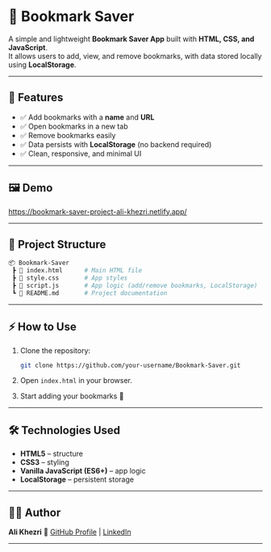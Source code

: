 # 📑 Bookmark Saver

A simple and lightweight **Bookmark Saver App** built with **HTML, CSS, and JavaScript**.  
It allows users to add, view, and remove bookmarks, with data stored locally using **LocalStorage**.

---

## 🚀 Features
- ✅ Add bookmarks with a **name** and **URL**  
- ✅ Open bookmarks in a new tab  
- ✅ Remove bookmarks easily  
- ✅ Data persists with **LocalStorage** (no backend required)  
- ✅ Clean, responsive, and minimal UI  

---

## 🖼️ Demo

https://bookmark-saver-project-ali-khezri.netlify.app/

---

## 📂 Project Structure
```bash
📦 Bookmark-Saver
 ┣ 📜 index.html      # Main HTML file
 ┣ 📜 style.css       # App styles
 ┣ 📜 script.js       # App logic (add/remove bookmarks, LocalStorage)
 ┗ 📜 README.md       # Project documentation
````

---

## ⚡ How to Use

1. Clone the repository:

   ```bash
   git clone https://github.com/your-username/Bookmark-Saver.git
   ```
2. Open `index.html` in your browser.
3. Start adding your bookmarks 🎉

---

## 🛠️ Technologies Used

* **HTML5** – structure
* **CSS3** – styling
* **Vanilla JavaScript (ES6+)** – app logic
* **LocalStorage** – persistent storage

---

## 👨‍💻 Author

**Ali Khezri**
📌 [GitHub Profile](https://github.com/ali-khezri) | [LinkedIn](https://www.linkedin.com/in/ali-khezri)

---
